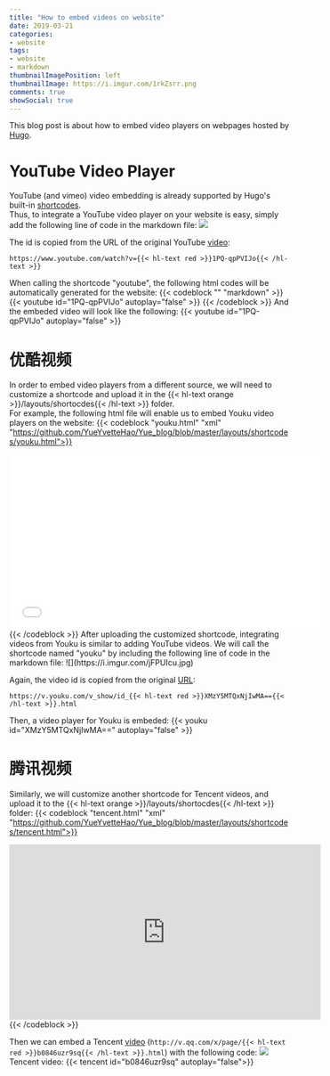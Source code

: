 ```yaml
---
title: "How to embed videos on website"
date: 2019-03-21
categories:
- website
tags:
- website
- markdown
thumbnailImagePosition: left
thumbnailImage: https://i.imgur.com/1rkZsrr.png
comments: true
showSocial: true
---
```


This blog post is about how to embed video players on webpages hosted by [Hugo](https://gohugo.io/content-management/shortcodes/).
<!--more-->

<!-- toc -->

# YouTube Video Player

YouTube (and vimeo) video embedding is already supported by Hugo's built-in [shortcodes](https://gohugo.io/content-management/shortcodes/#youtube).<br>
Thus, to integrate a YouTube video player on your website is easy, simply add the following line of code in the markdown file:
![](https://i.imgur.com/YqYzj8j.jpg)

The id is copied from the URL of the original YouTube [video](https://www.youtube.com/watch?v=1PQ-qpPVIJo):
```
https://www.youtube.com/watch?v={{< hl-text red >}}1PQ-qpPVIJo{{< /hl-text >}}
```
When calling the shortcode "youtube", the following html codes will be automatically generated for the website:
{{< codeblock "" "markdown" >}}
{{< youtube id="1PQ-qpPVIJo" autoplay="false" >}}
{{< /codeblock >}}
And the embeded video will look like the following:
{{< youtube id="1PQ-qpPVIJo" autoplay="false" >}}


# 优酷视频

In order to embed video players from a different source, we will need to customize a shortcode and upload it in the {{< hl-text orange >}}/layouts/shortocdes{{< /hl-text >}} folder.<br>
For example, the following html file will enable us to embed Youku video players on the website:
{{< codeblock "youku.html" "xml" "https://github.com/YueYvetteHao/Yue_blog/blob/master/layouts/shortcodes/youku.html">}}
<div class="embed-container">
	<iframe width="560" height="315" src="//player.youku.com/embed/{{ index .Params "id" }}" frameborder="0" allowfullscreen></iframe>
</div>
{{< /codeblock >}}
After uploading the customized shortcode, integrating videos from Youku is similar to adding YouTube videos. We will call the shortcode named "youku" by including the following line of code in the markdown file:
![](https://i.imgur.com/jFPUIcu.jpg)

Again, the video id is copied from the original [URL](https://v.youku.com/v_show/id_XMzY5MTQxNjIwMA==.html):
```
https://v.youku.com/v_show/id_{{< hl-text red >}}XMzY5MTQxNjIwMA=={{< /hl-text >}}.html
```
Then, a video player for Youku is embeded:
{{< youku id="XMzY5MTQxNjIwMA==" autoplay="false" >}}


# 腾讯视频

Similarly, we will customize another shortcode for Tencent videos, and upload it to the {{< hl-text orange >}}/layouts/shortocdes{{< /hl-text >}} folder:
{{< codeblock "tencent.html" "xml" "https://github.com/YueYvetteHao/Yue_blog/blob/master/layouts/shortcodes/tencent.html">}}
<div class="embed-container">
	<iframe width="560" height="315" src="http://v.qq.com/txp/iframe/player.html?vid={{ index .Params "id" }}" frameborder="0" allowfullscreen></iframe>
</div>
{{< /codeblock >}}

Then we can embed a Tencent [video](http://v.qq.com/x/page/b0846uzr9sq.html) (`http://v.qq.com/x/page/{{< hl-text red >}}b0846uzr9sq{{< /hl-text >}}.html`) with the following code:
![](https://i.imgur.com/2XQ4sm3.jpg)
Tencent video:
{{< tencent id="b0846uzr9sq" autoplay="false">}}



